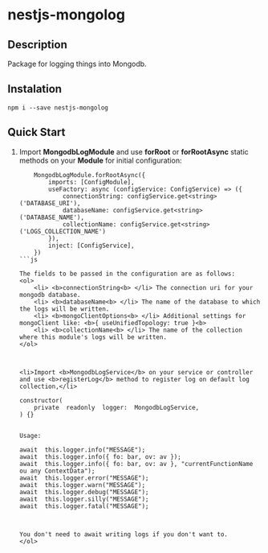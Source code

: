 
# nestjs-mongolog

  

## Description

  

Package for logging things into Mongodb.

  

## Instalation

  

`npm i --save nestjs-mongolog`

  

## Quick Start

  

<ol>

  

<li>Import <b>MongodbLogModule</b> and use <b>forRoot</b> or <b>forRootAsync</b> static methods on your <b>Module</b> for initial configuration:</li>

  
```
    MongodbLogModule.forRootAsync({
	    imports: [ConfigModule],
	    useFactory: async (configService: ConfigService) => ({
		    connectionString: configService.get<string>('DATABASE_URI'),
		    databaseName: configService.get<string>('DATABASE_NAME'),
			collectionName: configService.get<string>('LOGS_COLLECTION_NAME')
	    }),
	    inject: [ConfigService],
    })
```js

The fields to be passed in the configuration are as follows:
<ol>
	<li> <b>connectionString<b> </li> The connection uri for your mongodb database.
	<li> <b>databaseName<b> </li> The name of the database to which the logs will be written.
	<li> <b>mongoClientOptions<b> </li> Additional settings for mongoClient like: <b>{ useUnifiedTopology: true }<b>
	<li> <b>collectionName<b> </li> The name of the collection where this module's logs will be written.
</ol>
  
  

<li>Import <b>MongodbLogService</b> on your service or controller and use <b>registerLog</b> method to register log on default log collection,</li> 

```
    constructor(
	    private  readonly  logger:  MongodbLogService,
    ) {}
```

Usage:

```
    await  this.logger.info("MESSAGE");
	await  this.logger.info({ fo: bar, ov: av });
	await  this.logger.info({ fo: bar, ov: av }, "currentFunctionName ou any ContextData");
    await  this.logger.error("MESSAGE");
    await  this.logger.warn("MESSAGE");
    await  this.logger.debug("MESSAGE");
	await  this.logger.silly("MESSAGE");
	await  this.logger.fatal("MESSAGE");
```

  
You don't need to await writing logs if you don't want to.
</ol>